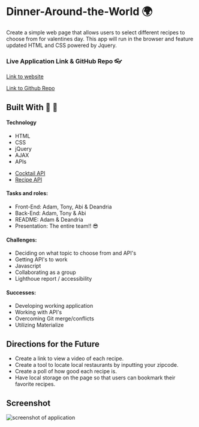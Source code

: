 # Dinner-Around-the-World 🌍
Create a simple web page that allows users to select different recipes to choose from for valentines day. This app will run in the browser and feature updated HTML and CSS powered by Jquery.

### Live Application Link & GitHub Repo 👓

[Link to website](https://adambowers09.github.io/dinner-around-the-world/)

[Link to Github Repo](https://github.com/adambowers09/dinner-around-the-world)

## Built With 🔨 🧰
#### Technology
- HTML
- CSS
- jQuery
- AJAX
- APIs
* [Cocktail API](https://www.thecocktaildb.com/api.php)
* [Recipe API](https://developer.edamam.com/edamam-recipe-api)

#### Tasks and roles:
- Front-End: Adam, Tony, Abi & Deandria
- Back-End: Adam, Tony & Abi 
- README: Adam & Deandria
- Presentation: The entire team!! 😎
#### Challenges: 
  - Deciding on what topic to choose from and API's
  - Getting API's to work
  - Javascript
  - Collaborating as a group
  - Lighthoue report / accessibility

#### Successes:
- Developing working application 
- Working with API's
- Overcoming Git merge/conflicts
- Utilizing Materialize

## Directions for the Future
- Create a link to view a video of each recipe.
- Create a tool to locate local restaurants by inputting your zipcode. 
- Create a poll of how good each recipe is.
- Have local storage on the page so that users can bookmark their favorite recipes.  

## Screenshot

![screenshot of application](./assets/images/screencapture-dinner-around-the-world.png)
